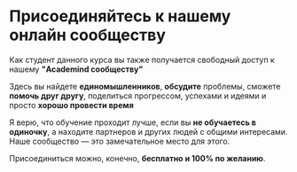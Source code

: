 # Присоединяйтесь к нашему онлайн сообществу

Как студент данного курса вы также получается свободный доступ к нашему **"Academind сообществу"**

Здесь вы найдете **единомышленников**, **обсудите** проблемы, сможете **помочь друг другу**, поделиться прогрессом, успехами и идеями
и просто **хорошо провести время**

Я верю, что обучение проходит лучше, если вы **не обучаетесь в одиночку**, а находите партнеров и других людей с общими
интересами. Наше сообщество — это замечательное место для этого.

Присоединиться можно, конечно, **бесплатно и 100% по желанию**.
